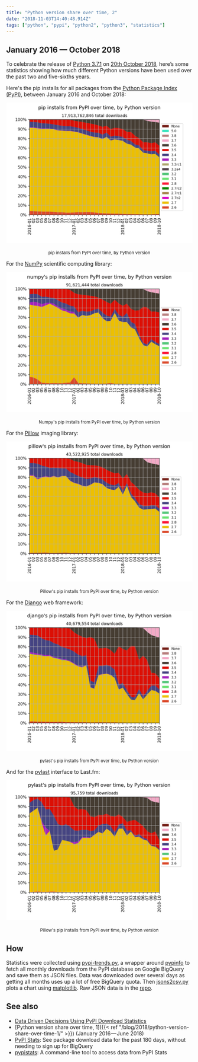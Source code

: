 ```yaml
---
title: "Python version share over time, 2"
date: "2018-11-03T14:40:48.914Z"
tags: ["python", "pypi", "python2", "python3", "statistics"]
---
```


## January 2016 — October 2018

To celebrate the release of
[Python 3.7.1](https://www.python.org/downloads/release/python-371/) on
[20th October 2018](https://peps.python.org/pep-0537/), here’s some statistics showing
how much different Python versions have been used over the past two and five-sixths
years.

Here's the pip installs for all packages from the
[Python Package Index (PyPI)](https://pypi.org/), between January 2016 and October 2018:

![pypi](pypi.png)

<center><small>pip installs from PyPI over time, by Python version</small></center>

For the [NumPy](https://github.com/numpy/numpy) scientific computing library:

![NumPy](numpy.png)

<center><small>Numpy's pip installs from PyPI over time, by Python version</small></center>

For the [Pillow](https://github.com/python-pillow/Pillow) imaging library:

![pillow](pillow.png)

<center><small>Pillow's pip installs from PyPI over time, by Python version</small></center>

For the [Django](https://github.com/django/django) web framework:

![django](django.png)

<center><small>pylast's pip installs from PyPI over time, by Python version</small></center>

And for the [pylast](https://github.com/pylast/pylast) interface to Last.fm:

![pylast](pylast.png)

<center><small>Pillow's pip installs from PyPI over time, by Python version</small></center>

## How

Statistics were collected using
[pypi-trends.py](https://github.com/hugovk/pypi-tools/blob/master/pypi-trends.py), a
wrapper around [pypinfo](https://github.com/ofek/pypinfo) to fetch all monthly downloads
from the PyPI database on Google BigQuery and save them as JSON files. Data was
downloaded over several days as getting all months uses up a lot of free BigQuery quota.
Then [jsons2csv.py](https://github.com/hugovk/pypi-tools/blob/master/jsons2csv.py) plots
a chart using [matplotlib](https://github.com/matplotlib/matplotlib). Raw JSON data is
in the [repo](https://github.com/hugovk/pypi-tools/tree/master/data).

## See also

- [Data Driven Decisions Using PyPI Download Statistics](https://langui.sh/2016/12/09/data-driven-decisions/)
- [Python version share over time,
  1]({{< ref "/blog/2018/python-version-share-over-time-1/" >}}) (January
  2016 — June 2018)
- [PyPI Stats](https://pypistats.org/): See package download data for the past 180 days,
  without needing to sign up for BigQuery
- [pypistats](https://github.com/hugovk/pypistats): A command-line tool to access data
  from PyPI Stats
